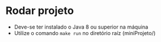 # Rodar projeto

- Deve-se ter instalado o Java 8 ou superior na máquina
- Utilize o comando ``make run`` no diretório raíz (miniProjeto/)
   